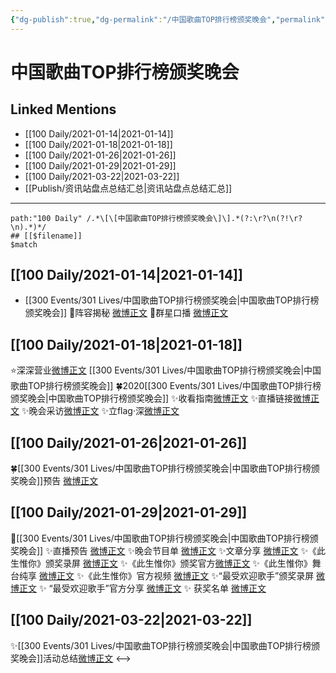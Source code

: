 ```yaml
---
{"dg-publish":true,"dg-permalink":"/中国歌曲TOP排行榜颁奖晚会","permalink":"/中国歌曲TOP排行榜颁奖晚会/","created":"2023-04-08T20:55:30.573+08:00","updated":"2023-04-10T16:16:20.389+08:00"}
---
```


# 中国歌曲TOP排行榜颁奖晚会

## Linked Mentions
- [[100 Daily/2021-01-14\|2021-01-14]]
- [[100 Daily/2021-01-18\|2021-01-18]]
- [[100 Daily/2021-01-26\|2021-01-26]]
- [[100 Daily/2021-01-29\|2021-01-29]]
- [[100 Daily/2021-03-22\|2021-03-22]]
- [[Publish/资讯站盘点总结汇总\|资讯站盘点总结汇总]]


---

```expander
path:"100 Daily" /.*\[\[中国歌曲TOP排行榜颁奖晚会\]\].*(?:\r?\n(?!\r?\n).*)*/
## [[$filename]]
$match
```
## [[100 Daily/2021-01-14\|2021-01-14]]
- [[300 Events/301 Lives/中国歌曲TOP排行榜颁奖晚会\|中国歌曲TOP排行榜颁奖晚会]]
🐬阵容揭秘 [微博正文](https://m.weibo.cn/6466290670/4593277263154532)
🐬群星口播 [微博正文](https://m.weibo.cn/6466290670/4593295521748415)
## [[100 Daily/2021-01-18\|2021-01-18]]
⭐深深营业[微博正文](https://m.weibo.cn/6466290670/4594831689783823) [[300 Events/301 Lives/中国歌曲TOP排行榜颁奖晚会\|中国歌曲TOP排行榜颁奖晚会]]
🍀2020[[300 Events/301 Lives/中国歌曲TOP排行榜颁奖晚会\|中国歌曲TOP排行榜颁奖晚会]]
✨收看指南[微博正文](https://m.weibo.cn/6466290670/4594655997465456)
✨直播链接[微博正文](https://m.weibo.cn/6466290670/4594740483853967)
✨晚会采访[微博正文](https://m.weibo.cn/6466290670/4594792392830339)
✨立flag·深[微博正文](https://m.weibo.cn/6466290670/4594812621164293)
## [[100 Daily/2021-01-26\|2021-01-26]]
🍀[[300 Events/301 Lives/中国歌曲TOP排行榜颁奖晚会\|中国歌曲TOP排行榜颁奖晚会]]预告 [微博正文](https://weibo.com/6466290670/JEW0J0hSH)
## [[100 Daily/2021-01-29\|2021-01-29]]
🌟[[300 Events/301 Lives/中国歌曲TOP排行榜颁奖晚会\|中国歌曲TOP排行榜颁奖晚会]]
✨直播预告 [微博正文](https://m.weibo.cn/6466290670/4598666365244751)
✨晚会节目单 [微博正文](https://m.weibo.cn/6466290670/4598742399065423)
✨文章分享 [微博正文](https://m.weibo.cn/6466290670/4598749853392856)
✨《此生惟你》颁奖录屏 [微博正文](https://m.weibo.cn/6466290670/4598786968780968)
✨《此生惟你》颁奖官方[微博正文](https://m.weibo.cn/6466290670/4598794052179059)
✨《此生惟你》舞台纯享 [微博正文](https://m.weibo.cn/6466290670/4598798749270501)
✨《此生惟你》官方视频 [微博正文](https://m.weibo.cn/6466290670/4598814416049167)
✨“最受欢迎歌手”颁奖录屏 [微博正文](https://m.weibo.cn/6466290670/4598798145558874)
✨ “最受欢迎歌手”官方分享 [微博正文](https://m.weibo.cn/6466290670/4598814953183979)
✨ 获奖名单 [微博正文](https://m.weibo.cn/6466290670/4598803195771228)

## [[100 Daily/2021-03-22\|2021-03-22]]
✨[[300 Events/301 Lives/中国歌曲TOP排行榜颁奖晚会\|中国歌曲TOP排行榜颁奖晚会]]活动总结[微博正文](https://m.weibo.cn/6466290670/4617669024416431)
<-->